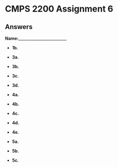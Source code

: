 # CMPS 2200 Assignment 6
## Answers

**Name:**_________________________





- **1b.**




- **3a.**


- **3b.**


- **3c.**

- **3d.**


- **4a.**


- **4b.**


- **4c.**

- **4d.**

- **4e.**



- **5a.**


- **5b.**


- **5c.**
